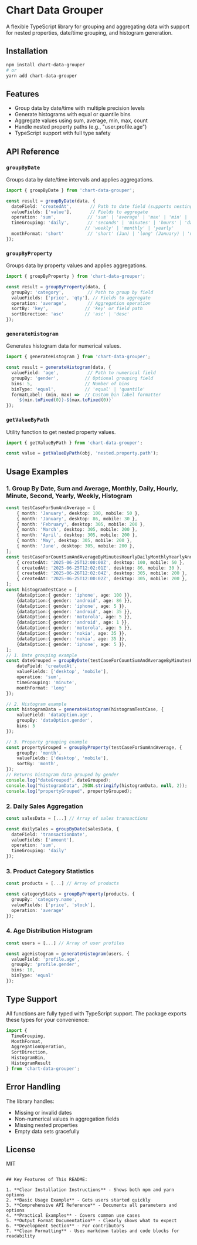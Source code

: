 
# Chart Data Grouper

A flexible TypeScript library for grouping and aggregating data with support for nested properties, date/time grouping, and histogram generation.

## Installation

```bash
npm install chart-data-grouper
# or
yarn add chart-data-grouper
```

## Features

- Group data by date/time with multiple precision levels
- Generate histograms with equal or quantile bins
- Aggregate values using sum, average, min, max, count
- Handle nested property paths (e.g., "user.profile.age")
- TypeScript support with full type safety

## API Reference

### `groupByDate`

Groups data by date/time intervals and applies aggregations.

```typescript
import { groupByDate } from 'chart-data-grouper';

const result = groupByDate(data, {
  dateField: 'createdAt',       // Path to date field (supports nesting)
  valueFields: ['value'],       // Fields to aggregate
  operation: 'sum',            // 'sum' | 'average' | 'max' | 'min' | 'count'
  timeGrouping: 'daily',       // 'seconds' | 'minutes' | 'hours' | 'daily' | 
                              // 'weekly' | 'monthly' | 'yearly'
  monthFormat: 'short'         // 'short' (Jan) | 'long' (January) | 'numeric' (1)
});
```

### `groupByProperty`

Groups data by property values and applies aggregations.

```typescript
import { groupByProperty } from 'chart-data-grouper';

const result = groupByProperty(data, {
  groupBy: 'category',         // Path to group by field
  valueFields: ['price', 'qty'], // Fields to aggregate
  operation: 'average',        // Aggregation operation
  sortBy: 'key',              // 'key' or field path
  sortDirection: 'asc'        // 'asc' | 'desc'
});
```

### `generateHistogram`

Generates histogram data for numerical values.

```typescript
import { generateHistogram } from 'chart-data-grouper';

const result = generateHistogram(data, {
  valueField: 'age',           // Path to numerical field
  groupBy: 'gender',          // Optional grouping field
  bins: 5,                    // Number of bins
  binType: 'equal',           // 'equal' | 'quantile'
  formatLabel: (min, max) =>  // Custom bin label formatter
    `${min.toFixed(0)}-${max.toFixed(0)}`
});
```

### `getValueByPath`

Utility function to get nested property values.

```typescript
import { getValueByPath } from 'chart-data-grouper';

const value = getValueByPath(obj, 'nested.property.path');
```

## Usage Examples
### 1. Group By Date, Sum and Average, Monthly, Daily, Hourly, Minute, Second, Yearly, Weekly, Histogram

```typescript
const testCaseForSumAndAverage = [
    { month: 'January', desktop: 100, mobile: 50 },
    { month: 'January', desktop: 86, mobile: 30 },
    { month: 'February', desktop: 305, mobile: 200 },
    { month: 'March', desktop: 305, mobile: 200 },
    { month: 'April', desktop: 305, mobile: 200 },
    { month: 'May', desktop: 305, mobile: 200 },
    { month: 'June', desktop: 305, mobile: 200 },
];
const testCaseForCountSumAndAverageByMinutesHourlyDailyMonthlyYearlyAndNone = [
    { createdAt: '2025-06-25T12:00:00Z', desktop: 100, mobile: 50 },
    { createdAt: '2025-06-25T12:02:01Z', desktop: 86, mobile: 30 },
    { createdAt: '2025-06-26T12:02:04Z', desktop: 305, mobile: 200 },
    { createdAt: '2025-06-25T12:00:02Z', desktop: 305, mobile: 200 },
];
const histogramTestCase = [
    {dataOption:{ gender: 'iphone', age: 100 }},
    {dataOption:{ gender: 'android', age: 86 }},
    {dataOption:{ gender: 'iphone', age: 5 }},
    {dataOption:{ gender: 'android', age: 35 }},
    {dataOption:{ gender: 'motorola', age: 5 }},
    {dataOption:{ gender: 'android', age: 1 }},
    {dataOption:{ gender: 'motorola', age: 5 }},
    {dataOption:{ gender: 'nokia', age: 35 }},
    {dataOption:{ gender: 'nokia', age: 35 }},
    {dataOption:{ gender: 'iphone', age: 5 }},
];
// 1. Date grouping example
const dateGrouped = groupByDate(testCaseForCountSumAndAverageByMinutesHourlyDailyMonthlyYearlyAndNone, {
    dateField: 'createdAt',
    valueFields: ['desktop', 'mobile'],
    operation: 'sum',
    timeGrouping: 'minute',
    monthFormat: 'long'
});

// 2. Histogram example
const histogramData = generateHistogram(histogramTestCase, {
    valueField: 'dataOption.age',
    groupBy: 'dataOption.gender',
    bins: 5
});

// 3. Property grouping example
const propertyGrouped = groupByProperty(testCaseForSumAndAverage, {
    groupBy: 'month',
    valueFields: ['desktop', 'mobile'],
    sortBy: 'month',
});
// Returns histogram data grouped by gender
console.log("dateGrouped", dateGrouped);
console.log("histogramData", JSON.stringify(histogramData, null, 2));
console.log("propertyGrouped", propertyGrouped);

```

### 2. Daily Sales Aggregation

```typescript
const salesData = [...] // Array of sales transactions

const dailySales = groupByDate(salesData, {
  dateField: 'transactionDate',
  valueFields: ['amount'],
  operation: 'sum',
  timeGrouping: 'daily'
});
```

### 3. Product Category Statistics

```typescript
const products = [...] // Array of products

const categoryStats = groupByProperty(products, {
  groupBy: 'category.name',
  valueFields: ['price', 'stock'],
  operation: 'average'
});
```

### 4. Age Distribution Histogram

```typescript
const users = [...] // Array of user profiles

const ageHistogram = generateHistogram(users, {
  valueField: 'profile.age',
  groupBy: 'profile.gender',
  bins: 10,
  binType: 'equal'
});
```

## Type Support

All functions are fully typed with TypeScript support. The package exports these types for your convenience:

```typescript
import {
  TimeGrouping,
  MonthFormat,
  AggregationOperation,
  SortDirection,
  HistogramBin,
  HistogramResult
} from 'chart-data-grouper';
```

## Error Handling

The library handles:
- Missing or invalid dates
- Non-numerical values in aggregation fields
- Missing nested properties
- Empty data sets gracefully

## License

MIT
```

## Key Features of This README:

1. **Clear Installation Instructions** - Shows both npm and yarn options
2. **Basic Usage Example** - Gets users started quickly
3. **Comprehensive API Reference** - Documents all parameters and options
4. **Practical Examples** - Covers common use cases
5. **Output Format Documentation** - Clearly shows what to expect
6. **Development Section** - For contributors
7. **Clean Formatting** - Uses markdown tables and code blocks for readability
```